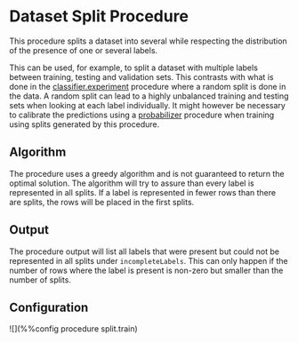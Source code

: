# Dataset Split Procedure

This procedure splits a dataset into several while respecting the distribution 
of the presence of one or several labels.

This can be used, for example, to split a dataset with multiple labels
between training, testing and validation sets. This contrasts with what 
is done in the [classifier.experiment](ExperimentProcedure.md) procedure where a random split 
is done in the data. A random split can lead to a highly unbalanced training 
and testing sets when looking at each label individually. 
It might however be necessary to calibrate the predictions using a 
[probabilizer](Probabilizer.md) procedure when training using splits generated by this procedure.

## Algorithm

The procedure uses a greedy algorithm and is not guaranteed to return the optimal solution.
The algorithm will try to assure than every label is represented in all splits.
If a label is represented in fewer rows than there are splits, the rows will be placed in the 
first splits.

## Output

The procedure output will list all labels that were present but could not be represented in all splits
under `incompleteLabels`. This can only happen if the number of rows where the label is present is
non-zero but smaller than the number of splits.

## Configuration

![](%%config procedure split.train)

